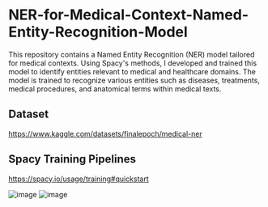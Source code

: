 # NER-for-Medical-Context-Named-Entity-Recognition-Model

This repository contains a Named Entity Recognition (NER) model tailored for medical contexts. Using Spacy's methods, I developed and trained this model to identify entities relevant to medical and healthcare domains. The model is trained to recognize various entities such as diseases, treatments, medical procedures, and anatomical terms within medical texts.

## Dataset
https://www.kaggle.com/datasets/finalepoch/medical-ner

## Spacy Training Pipelines
https://spacy.io/usage/training#quickstart

![image](https://github.com/MininduLiyanage/NER-for-Medical-Context-Named-Entity-Recognition-Model/assets/73852035/8bfe6b35-d49d-4b6a-aec6-1e492107e010)
![image](https://github.com/MininduLiyanage/NER-for-Medical-Context-Named-Entity-Recognition-Model/assets/73852035/1d29386e-0b20-40aa-9ef2-2341477fbc73)

